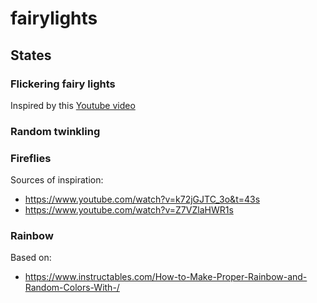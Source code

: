 # fairylights

## States

### Flickering fairy lights

Inspired by this [Youtube video](https://www.youtube.com/watch?v=zeOw5MZWq24)

### Random twinkling

### Fireflies

Sources of inspiration:
- https://www.youtube.com/watch?v=k72jGJTC_3o&t=43s
- https://www.youtube.com/watch?v=Z7VZlaHWR1s

### Rainbow

Based on:
- https://www.instructables.com/How-to-Make-Proper-Rainbow-and-Random-Colors-With-/
